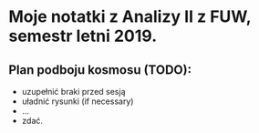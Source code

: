 # Moje notatki z Analizy II z FUW, semestr letni 2019.
## Plan podboju kosmosu (TODO):
* uzupełnić braki przed sesją
* uładnić rysunki (if necessary)
* ...
* zdać.
